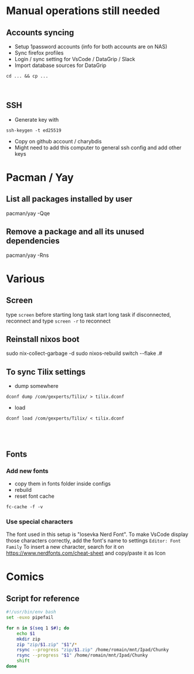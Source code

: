 # Manual operations still needed

## Accounts syncing

- Setup 1password accounts (info for both accounts are on NAS)
- Sync firefox profiles
- Login / sync setting for VsCode / DataGrip / Slack
- Import database sources for DataGrip

```
cd ... && cp ...
```

<br />

## SSH

- Generate key with

```
ssh-keygen -t ed25519
```

- Copy on github account / charybdis
- Might need to add this computer to general ssh config and add other keys
  <br />

# Pacman / Yay

## List all packages installed by user

pacman/yay -Qqe

## Remove a package and all its unused dependencies

pacman/yay -Rns

# Various

## Screen

type `screen` before starting long task
start long task
if disconnected, reconnect and type `screen -r` to reconnect

## Reinstall nixos boot

sudo nix-collect-garbage -d
sudo nixos-rebuild switch --flake .#

## To sync Tilix settings

- dump somewhere

```
dconf dump /com/gexperts/Tilix/ > tilix.dconf
```

- load

```
dconf load /com/gexperts/Tilix/ < tilix.dconf
```

<br />
<br />

## Fonts

### Add new fonts

- copy them in fonts folder inside configs
- rebuild
- reset font cache

```
fc-cache -f -v
```

### Use special characters

The font used in this setup is "Iosevka Nerd Font". To make VsCode display those characters correctly, add the font's
name to settings `Editor: Font Family`
To insert a new character, search for it on https://www.nerdfonts.com/cheat-sheet and copy/paste it as Icon

# Comics

## Script for reference

```bash
#!/usr/bin/env bash
set -euxo pipefail

for n in $(seq 1 $#); do
    echo $1
    mkdir zip
    zip "zip/$1.zip" "$1"/*
    rsync --progress "zip/$1.zip" /home/romain/mnt/Ipad/Chunky
    rsync --progress "$1" /home/romain/mnt/Ipad/Chunky
    shift
done
```
